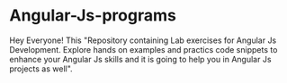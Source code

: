 # Angular-Js-programs
Hey Everyone!  This "Repository containing Lab exercises for Angular Js Development. Explore hands on examples and practics code snippets to enhance your Angular Js skills and it is going to help you in Angular Js projects as well".
